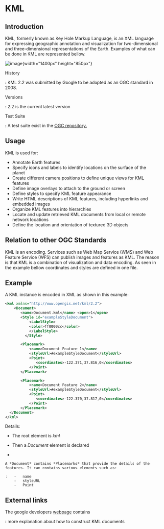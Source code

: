 # KML

## Introduction

KML, formerly known as Key Hole Markup Language, is an XML language for
expressing geographic annotation and visualization for two-dimensional
and three-dimensional representations of the Earth. Examples of what can
be done in KML are represented bellow.

![image](../img/kml.jpg){width="1400px" height="850px"}

History

:   KML 2.2 was submitted by Google to be adopted as an OGC standard in
    2008.

Versions

:   2.2 is the current latest version

Test Suite

:   A test suite exist in the [OGC
    repository.](https://github.com/opengeospatial/ets-kml2)

## Usage

KML is used for:

-   Annotate Earth features
-   Specify icons and labels to identify locations on the surface of the
    planet
-   Create different camera positions to define unique views for KML
    features
-   Define image overlays to attach to the ground or screen
-   Define styles to specify KML feature appearance
-   Write HTML descriptions of KML features, including hyperlinks and
    embedded images
-   Organize KML features into hierarchies
-   Locate and update retrieved KML documents from local or remote
    network locations
-   Define the location and orientation of textured 3D objects

## Relation to other OGC Standards

KML is an encoding. Services such as Web Map Service (WMS) and Web
Feature Service (WFS) can publish images and features as KML. The reason
is that KML is a combination of visualization and data encoding. As seen
in the example bellow coordinates and styles are defined in one file.

## Example

A KML instance is encoded in XML as shown in this example:

``` xml
<kml xmlns="http://www.opengis.net/kml/2.2">
    <Document>
       <name>Document.kml</name> <open>1</open>
       <Style id="exampleStyleDocument">
           <LabelStyle>
           <color>ff0000cc</color>
           </LabelStyle>
         </Style>

       <Placemark>
           <name>Document Feature 1</name>
           <styleUrl>#exampleStyleDocument</styleUrl>
           <Point>
              <coordinates>-122.371,37.816,0</coordinates>
           </Point>
       </Placemark>

       <Placemark>
           <name>Document Feature 2</name>
           <styleUrl>#exampleStyleDocument</styleUrl>
           <Point>
              <coordinates>-122.370,37.817,0</coordinates>
           </Point>
       </Placemark>
  </Document>
</kml>
```

Details:

-   The root element is *kml*

-   Then a *Document* element is declared

-   

    A *Document* contains *Placemarks* that provide the details of the features. It can contains various elements such as:

    :   -   name
        -   styleURL
        -   Point

## External links

The google developers [webpage](https://developers.google.com/kml/documentation/kml_tut) contains

:   more explanation about how to construct KML documents
